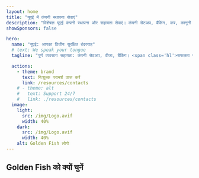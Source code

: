 ```yaml
---
layout: home
title: "यूएई में कंपनी स्थापना सेवाएं"
description: "विशेषज्ञ यूएई कंपनी स्थापना और सहायता सेवाएं। कंपनी सेटअप, बैंकिंग, कर, कानूनी और वीजा समाधान। स्वीकृति के बाद ही भुगतान करें।"
showSponsors: false

hero:
  name: "यूएई: आपका वित्तीय सुरक्षित बंदरगाह"
  # text: We speak your tongue
  tagline: "पूर्ण व्यवसाय सहायता: कंपनी सेटअप, वीजा, बैंकिंग। <span class='hl'>सफलता नहीं — कोई शुल्क नहीं</span>।"

  actions:
    - theme: brand
      text: निःशुल्क परामर्श प्राप्त करें
      link: /resources/contacts
    # - theme: alt
    #   text: Support 24/7
    #   link: ./resources/contacts
  image:
    light:
      src: /img/Logo.avif
      width: 40%
    dark:
      src: /img/Logo.avif
      width: 40%
    alt: Golden Fish लोगो
---
```


<FeatureCards :features="[
  {
    title: 'कंपनी स्थापना मार्गदर्शिका',
    details: '**Free Zone, Offshore, Mainland, Branch** में कंपनियां स्थापित करने की पूर्ण मार्गदर्शिका।',
    items: [
      'Free Zones और Mainland में 100% विदेशी स्वामित्व उपलब्ध',
      'कम कर दरें - केवल 9% कॉर्पोरेट टैक्स',
      'कोई मुद्रा नियंत्रण नहीं - आसान पूंजी प्रत्यावर्तन'
    ],
    linkText: 'और जानें',
    link: '/uae-business/offer/company-registration/',
    icon: {
      light: '/img/iStock-2051326997.avif',
      dark: '/img/iStock-1448478309.jpg',
      alt: 'कंपनी स्थापना मार्गदर्शिका'
    }
  },
  {
    title: 'बैंक खाता खोलना',
    details: 'यूएई के विश्वसनीय बैंकों के साथ आसानी से व्यावसायिक या व्यक्तिगत बैंक खाते खोलें।',
    items: [
      'सरकारी स्वीकृतियों के लिए एंड-टू-एंड PRO सेवाएं',
      'पूर्ण बैंकिंग पैकेज सेटअप',
      '**96% सफलता दर**',
    ],
    linkText: 'और जानें',
    link: '/uae-business/offer/banking/',
    icon: {
      light: '/img/iStock-2153786564.avif',
      dark: '/img/iStock-2166793628.avif',
      alt: 'बैंकिंग सेवाएं'
    }
  },
  {
    title: 'Golden Visa और निवास',
    details: 'सरल आवेदन प्रक्रिया के साथ दीर्घकालिक निवास के लिए यूएई **Golden Visa** प्राप्त करें।',
    items: [
      '**हर 6 महीने में यूएई में प्रवेश की आवश्यकता नहीं**',
      'योग्यता शर्तों को बनाए रखने पर नवीनीकरण के विकल्प के साथ 10 वर्ष की वैधता',
      '92% सफलता दर',
    ],
    linkText: 'और जानें',
    link: '/uae-business/offer/golden-visa/',
    icon: {
      light: '/img/iStock-1312241253.avif',
      dark: '/img/ILONMASKID.webp',
      alt: 'वीजा सेवाएं'
    }
  },
]" />

<FeatureCards :features="[
  {
    title: 'अनुपालन सेवाएं',
    details: 'हमारे विशेषज्ञ आपको ESR रिपोर्ट और UBO फाइलिंग सहित जटिल यूएई नियामक आवश्यकताओं के माध्यम से मार्गदर्शन करते हैं।',
    items: [],
    linkText: 'और जानें',
    link: '/uae-business/company-registration/Protect-Your-Business',
    icon: {
      light: '/img/iStock-1299393716.avif',
      dark: '/img/iStock-2149731304.avif',
      alt: 'अनुपालन सेवाएं'
    }
  },
  {
    title: 'कॉर्पोरेट टैक्स और VAT',
    details: 'विशेषज्ञ सलाह Federal Tax Authority (FTA) के साथ कॉर्पोरेट टैक्स और VAT दायित्वों का अनुपालन सुनिश्चित करती है।',
    items: [],
    linkText: 'और जानें',
    link: '/uae-business/company-registration/accounting-legal',
    icon: {
      light: '/img/iStock-1018285934.avif',
      dark: '/img/iStock-584576538.avif',
      alt: 'कर सेवाएं'
    }
  },
  {
    title: 'कानूनी सेवाएं',
    details: 'कानूनी टीम M&As, कॉर्पोरेट पुनर्गठन, वित्तपोषण और विवाद समाधान के संबंध में यूएई के कानूनों पर सलाह देती है।',
    items: [],
    linkText: 'और जानें',
    link: '/uae-business/company-registration/Protect-Your-Business',
    icon: {
      light: '/img/iStock-650045508.avif',
      dark: '/img/iStock-1498627598.avif',
      alt: 'कानूनी सेवाएं'
    }
  },
  {
    title: 'लेखा और वेतन',
    details: 'हमारे लेखाकार वित्त का प्रबंधन करते हैं, बुककीपिंग, समाधान, वेतन और ऑडिट सहायता प्रदान करते हैं, भर्ती लागत बचाते हैं।',
    items: [],
    linkText: 'और जानें',
    link: '/resources/contacts',
    icon: {
      light: '/img/iStock-1022793868.avif',
      dark: '/img/iStock-1320130292.jpg',
      alt: 'लेखा सेवाएं'
    }
  },
]" />

## Golden Fish को क्यों चुनें

<BenefitsList :features="[
  {
    icon: '🏢',
    title: 'स्थानीय UAE विशेषज्ञता',
    text: 'दुबई में समर्पित विशेषज्ञ प्रक्रिया के हर चरण में विशेष मार्गदर्शन प्रदान करते हैं।'
  },
  {
    icon: '📊',
    title: 'सिद्ध सफलता दर',
    text: 'हमारी प्रीमियम प्रोसेसिंग के माध्यम से जारी किए गए सैकड़ों वीजा, बैंक खाते और कंपनी पंजीकरण के साथ 90% से अधिक स्वीकृति दर।'
  },
  {
    icon: '💸',
    title: '**सफलता-आधारित शुल्क**',
    text: '[केवल स्वीकृति के बाद भुगतान करें](/uae-business/benefits/success-based-fees)। कोई छिपी लागत नहीं, पूर्ण पारदर्शिता।'
  },
]" />

<!-- ## अभी शुरू करें - निःशुल्क प्रारंभिक परामर्श

<div id="contact-form"></div>

<video  autoplay muted playsinline style="padding: 80px" >
  <source src="/img/iStock-2185906461.mp4" type="video/mp4">
</video>

<ContactFormModal formName="Home page" buttonText="निःशुल्क परामर्श प्राप्त करें"
:services="['📝 कंपनी पंजीकरण', '🏧 बैंक खाते खोलना', '🪪 EID और Golden Visa', 'अन्य सेवाएं']"/> -->

<!-- <br>

# सफलता की कहानियां

<br>

<ImageGrid :images="[
  { src: '/img/iStock-1945498989.avif', href: './immigration.md', alt: 'UAE आव्रजन' },
  { src: '/img/iStock-1965736217.avif', href: './immigration.md', alt: 'UAE आव्रजन' },
]"/> -->